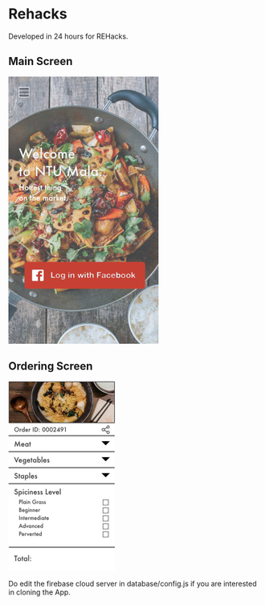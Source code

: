 # Rehacks 

Developed in 24 hours for REHacks. 

## Main Screen
![png](images/main_screen.png)

## Ordering Screen
![png](images/order_sreen.png)


Do edit the firebase cloud server in database/config.js if you are interested in cloning the App.
